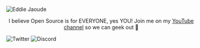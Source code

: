 ![Eddie Jaoude](https://user-images.githubusercontent.com/624760/87244208-890e1880-c433-11ea-8383-3ea0704104b7.png)

<p align="center">I believe Open Source is for EVERYONE, yes YOU! Join me on my <a href="http://youtube.com/eddiejaoude?sub_confirmation=1">YouTube channel</a> so we can geek out 🎥</p>

![Twitter](https://img.shields.io/twitter/follow/eddiejaoude?label=Twitter&logo=twitter&style=for-the-badge)
![Discord](https://img.shields.io/discord/699608417039286293?logo=discord&style=for-the-badge)
